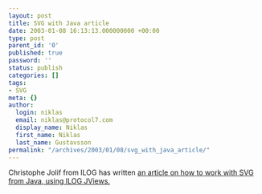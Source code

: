 ```yaml
---
layout: post
title: SVG with Java article
date: 2003-01-08 16:13:13.000000000 +00:00
type: post
parent_id: '0'
published: true
password: ''
status: publish
categories: []
tags:
- SVG
meta: {}
author:
  login: niklas
  email: niklas@protocol7.com
  display_name: Niklas
  first_name: Niklas
  last_name: Gustavsson
permalink: "/archives/2003/01/08/svg_with_java_article/"
---
```

Christophe Jolif from ILOG has written [an article on how to work with SVG from Java, using ILOG JViews.](http://developer.java.sun.com/developer/technicalArticles/GUI/svg/)

